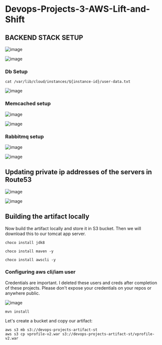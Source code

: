 # Devops-Projects-3-AWS-Lift-and-Shift

## BACKEND STACK SETUP

![image](https://user-images.githubusercontent.com/96833570/211188261-eea8c42b-8046-45d8-9568-da55314393e9.png)



![image](https://user-images.githubusercontent.com/96833570/211188366-037f728d-9edb-4352-95ef-22d3ed09c93d.png)



### Db Setup

`cat /var/lib/cloud/instances/${instance-id}/user-data.txt`

![image](https://user-images.githubusercontent.com/96833570/211167718-987c7ea0-0b39-4009-9830-439de8aac1dc.png)


### Memcached setup


![image](https://user-images.githubusercontent.com/96833570/211188094-a2d20862-bccd-4cbc-8474-a24102662e10.png)

![image](https://user-images.githubusercontent.com/96833570/211188244-843bc717-798e-47ce-880f-7bf39abe696a.png)

### Rabbitmq setup

![image](https://user-images.githubusercontent.com/96833570/211188312-82b811fa-29fe-4193-a2f4-32901962249c.png)

![image](https://user-images.githubusercontent.com/96833570/211188323-322c5571-5bce-4db1-9614-c320e61c2c06.png)


## Updating private ip addresses of the servers in Route53

![image](https://user-images.githubusercontent.com/96833570/211204890-a88a7525-db8c-4316-b738-2015a42642d8.png)


![image](https://user-images.githubusercontent.com/96833570/211213304-22002b86-19b1-4465-a076-13f6f167ade8.png)


## Building the artifact locally

Now build the artifact locally and store it in S3 bucket. Then we will download this to our tomcat app server.


`choco install jdk8`

`choco install maven -y`

`choco install awscli -y`

### Configuring aws cli/iam user

Credentials are important. 
I deleted these users and creds after completion of these projects. 
Please don't expose your credentials on your repos or anywhere public. 


![image](https://user-images.githubusercontent.com/96833570/211206531-684484ef-914e-4329-b903-4f8683c4a961.png)



`mvn install`


Let's create a bucket and copy our artifact:

```
aws s3 mb s3://devops-projects-artifact-st
aws s3 cp vprofile-v2.war s3://devops-projects-artifact-st/vprofile-v2.war

```
